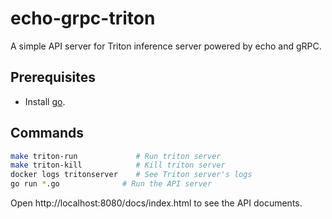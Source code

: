 # echo-grpc-triton
A simple API server for Triton inference server powered by echo and gRPC.

## Prerequisites
- Install [go](https://go.dev/doc/install).

## Commands
```bash
make triton-run             # Run triton server
make triton-kill            # Kill triton server
docker logs tritonserver    # See Triton server's logs
go run *.go              # Run the API server
```

Open http://localhost:8080/docs/index.html to see the API documents.
